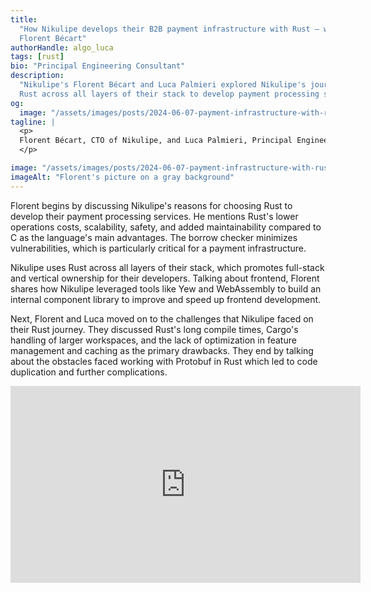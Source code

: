 ```yaml
---
title:
  "How Nikulipe develops their B2B payment infrastructure with Rust – with
  Florent Bécart"
authorHandle: algo_luca
tags: [rust]
bio: "Principal Engineering Consultant"
description:
  "Nikulipe's Florent Bécart and Luca Palmieri explored Nikulipe's journey using
  Rust across all layers of their stack to develop payment processing services."
og:
  image: "/assets/images/posts/2024-06-07-payment-infrastructure-with-rust/og-image.jpg"
tagline: |
  <p>
  Florent Bécart, CTO of Nikulipe, and Luca Palmieri, Principal Engineering Consultant at Mainmatter, reviewed Nikulipe's experience with Rust, along with the reasons for adopting it as well as challenges they faced along the way.
  </p>

image: "/assets/images/posts/2024-06-07-payment-infrastructure-with-rust/header-visual.jpg"
imageAlt: "Florent's picture on a gray background"
---
```


Florent begins by discussing Nikulipe's reasons for choosing Rust to develop
their payment processing services. He mentions Rust's lower operations costs,
scalability, safety, and added maintainability compared to C as the language's
main advantages. The borrow checker minimizes vulnerabilities, which is
particularly critical for a payment infrastructure.

Nikulipe uses Rust across all layers of their stack, which promotes full-stack
and vertical ownership for their developers. Talking about frontend, Florent
shares how Nikulipe leveraged tools like Yew and WebAssembly to build an
internal component library to improve and speed up frontend development.

Next, Florent and Luca moved on to the challenges that Nikulipe faced on their
Rust journey. They discussed Rust's long compile times, Cargo's handling of
larger workspaces, and the lack of optimization in feature management and
caching as the primary drawbacks. They end by talking about the obstacles faced
working with Protobuf in Rust which led to code duplication and further
complications.

<iframe width="560" height="315" src="https://www.youtube.com/embed/RA-r4F4ZmXM" title="YouTube video player" frameborder="0" allow="accelerometer; autoplay; clipboard-write; encrypted-media; gyroscope; picture-in-picture; web-share" referrerpolicy="strict-origin-when-cross-origin" allowfullscreen></iframe>
